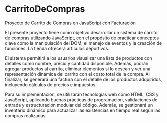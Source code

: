 # CarritoDeCompras
Proyecto de Carrito de Compras en JavaScript con Facturación

El presente proyecto tiene como objetivo desarrollar un sistema de carrito de compras utilizando JavaScript, con el propósito de practicar conceptos clave como la manipulación del DOM, el manejo de eventos y la creación de funciones. La tienda ofrecerá articulos deportivos.

El sistema permitirá a los usuarios visualizar una lista de productos con detalles como nombre, precio y cantidad disponible. Además, podrán agregar productos al carrito, eliminar elementos si lo desean y ver una representación dinámica del carrito con el costo total de la compra. Al finalizar, se generará una factura con el detalle de los productos adquiridos, incluyendo cálculos de precios e impuestos.

Para su implementación, se utilizarán tecnologías web como HTML, CSS y JavaScript, aplicando buenas prácticas de programación, validaciones de entrada y estructuración modular del código. Además, se gestionará un inventario dinámico para actualizar las existencias en tiempo real según las compras realizadas.
